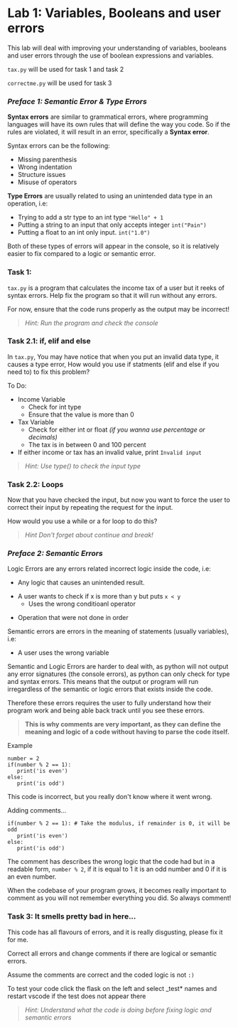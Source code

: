 # Lab 1: Variables, Booleans and user errors
This lab will deal with improving your understanding of variables, booleans and user errors through the use of boolean expressions and variables.

`tax.py` will be used for task 1 and task 2

`correctme.py` will be used for task 3

### *__Preface 1: Semantic Error & Type Errors__*

__Syntax errors__ are similar to grammatical errors, where programming languages will have its own rules that will define the way you code.
So if the rules are violated, it will result in an error, specifically a __Syntax error__.

Syntax errors can be the following:
* Missing parenthesis
* Wrong indentation
* Structure issues
* Misuse of operators

__Type Errors__ are usually related to using an unintended data type in an operation,
i.e:
* Trying to add a str type to an int type `"Hello" + 1`
* Putting a string to an input that only accepts integer `int("Pain")`
* Putting a float to an int only input. `int("1.0")`

Both of these types of errors will appear in the console, so it is relatively easier to fix compared to a logic or semantic error.



### __Task 1__: 
`tax.py` is a program that calculates the income tax of a user but it reeks of syntax errors. Help fix the program so that it will run without any errors.

For now, ensure that the code runs properly as the output may be incorrect!
>_Hint: Run the program and check the console_


### __Task 2.1: if, elif and else__
In `tax.py`, You may have notice that when you put an invalid data type, it causes a type error, How would you use if statments (elif and else if you need to) to fix this problem?

To Do:
* Income Variable
   - Check for int type
   - Ensure that the value is more than 0
* Tax Variable
   - Check for either int or float _(if you wanna use percentage or decimals)_
   - The tax is in between 0 and 100 percent
* If either income or tax has an invalid value, print `Invalid input`


> _Hint: Use type() to check the input type_


### __Task 2.2: Loops__
Now that you have checked the input, but now you want to force the user to correct their input by repeating the request for the input.

How would you use a while or a for loop to do this?

>_Hint Don't forget about continue and break!_


### *__Preface 2: Semantic Errors__*

Logic Errors are any errors related incorrect logic inside the code, i.e:
* Any logic that causes an unintended result.
- A user wants to check if x is more than y but puts `x < y`
   - Uses the wrong conditioanl operator
* Operation that were not done in order

Semantic errors are errors in the meaning of statements (usually variables), i.e:
* A user uses the wrong variable

Semantic and Logic Errors are harder to deal with, as python will not output any error signatures (the console errors), as python can only check for type and syntax errors. This means that the output or program will run irregardless of the semantic or logic errors that exists inside the code.

Therefore these errors requires the user to fully understand how their program work and being able back track until you see these errors.

>__This is why comments are very important, as they can define the meaning and logic of a code without having to parse the code itself.__

Example
```
number = 2
if(number % 2 == 1):
   print('is even')
else:
   print('is odd')
```

This code is incorrect, but you really don't know where it went wrong.

Adding comments...
```
if(number % 2 == 1): # Take the modulus, if remainder is 0, it will be odd
   print('is even')
else:
   print('is odd')
```
The comment has describes the wrong logic that the code had but in a readable form, `number % 2`, if it is equal to 1 it is an odd number and 0 if it is an even number.

When the codebase of your program grows, it becomes really important to comment as you will not remember everything you did. So always comment!

### __Task 3: It smells pretty bad in here...__
This code has all flavours of errors, and it is really disgusting, please fix it for me.

Correct all errors and change comments if there are logical or semantic errors.

Assume the comments are correct and the coded logic is not `:)`

To test your code click the flask on the left and select _test* names and restart vscode if the test does not appear there

>_Hint: Understand what the code is doing before fixing logic and semantic errors_ 
